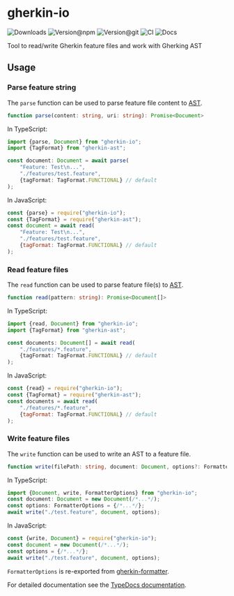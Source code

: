 # gherkin-io

![Downloads](https://img.shields.io/npm/dw/gherkin-io?style=flat-square)
![Version@npm](https://img.shields.io/npm/v/gherkin-io?label=version%40npm&style=flat-square)
![Version@git](https://img.shields.io/github/package-json/v/gherking/gherkin-io/master?label=version%40git&style=flat-square)
![CI](https://img.shields.io/github/actions/workflow/status/gherking/gherkin-io/ci.yml?branch=master&label=ci&style=flat-square)
![Docs](https://img.shields.io/github/actions/workflow/status/gherking/gherkin-io/docs.yml?branch=master&label=docs&style=flat-square)

Tool to read/write Gherkin feature files and work with Gherking AST

## Usage

### Parse feature string

The `parse` function can be used to parse feature file content to [AST](https://github.com/gherking/gherkin-io).

```typescript
function parse(content: string, uri: string): Promise<Document>
```

In TypeScript:

```typescript
import {parse, Document} from "gherkin-io";
import {TagFormat} from "gherkin-ast";

const document: Document = await parse(
    "Feature: Test\n...",
    "./features/test.feature",
    {tagFormat: TagFormat.FUNCTIONAL} // default
);
```

In JavaScript:
```javascript
const {parse} = require("gherkin-io");
const {TagFormat} = require("gherkin-ast");
const document = await read(
    "Feature: Test\n...", 
    "./features/test.feature", 
    {tagFormat: TagFormat.FUNCTIONAL} // default
);
```

### Read feature files

The `read` function can be used to parse feature file(s) to [AST](https://github.com/gherking/gherkin-io).

```typescript
function read(pattern: string): Promise<Document[]>
```

In TypeScript:
```typescript
import {read, Document} from "gherkin-io";
import {TagFormat} from "gherkin-ast";

const documents: Document[] = await read(
    "./features/*.feature",
    {tagFormat: TagFormat.FUNCTIONAL} // default
);
```

In JavaScript:
```javascript
const {read} = require("gherkin-io");
const {TagFormat} = require("gherkin-ast");
const documents = await read(
    "./features/*.feature",
    {tagFormat: TagFormat.FUNCTIONAL} // default
);
```

### Write feature files

The `write` function can be used to write an AST to a feature file.

```typescript
function write(filePath: string, document: Document, options?: FormatterOptions): Promise<void>
```

In TypeScript:
```typescript
import {Document, write, FormatterOptions} from "gherkin-io";
const document: Document = new Document(/*...*/);
const options: FormatterOptions = {/*...*/};
await write("./test.feature", document, options);
```

In JavaScript:
```javascript
const {write, Document} = require("gherkin-io");
const document = new Document(/*...*/);
const options = {/*...*/};
await write("./test.feature", document, options);
```

`FormatterOptions` is re-exported from [gherkin-formatter](https://github.com/gherking/gherkin-formatter).

For detailed documentation see the [TypeDocs documentation](https://gherking.github.io/gherkin-io/).
